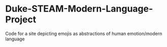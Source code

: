# Duke-STEAM-Modern-Language-Project
Code for a site depicting emojis as abstractions of human emotion/modern language
